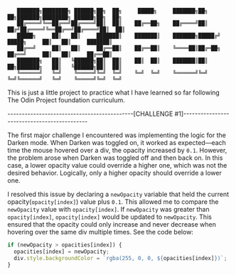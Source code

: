 ```
   ███████╗████████╗ ██████╗██╗  ██╗     █████╗     ███████╗██╗  ██╗███████╗████████╗ ██████╗██╗  ██╗
   ██╔════╝╚══██╔══╝██╔════╝██║  ██║    ██╔══██╗    ██╔════╝██║ ██╔╝██╔════╝╚══██╔══╝██╔════╝██║  ██║
   █████╗     ██║   ██║     ███████║    ███████║    ███████╗█████╔╝ █████╗     ██║   ██║     ███████║
   ██╔══╝     ██║   ██║     ██╔══██║    ██╔══██║    ╚════██║██╔═██╗ ██╔══╝     ██║   ██║     ██╔══██║
   ███████╗   ██║   ╚██████╗██║  ██║    ██║  ██║    ███████║██║  ██╗███████╗   ██║   ╚██████╗██║  ██║
   ╚══════╝   ╚═╝    ╚═════╝╚═╝  ╚═╝    ╚═╝  ╚═╝    ╚══════╝╚═╝  ╚═╝╚══════╝   ╚═╝    ╚═════╝╚═╝  ╚═╝

```

This is just a little project to practice what I have learned so far following The Odin Project foundation curriculum.

--------------------------------------------[CHALLENGE #1]--------------------------------------------

The first major challenge I encountered was implementing the logic for the Darken mode. When Darken was
toggled on, it worked as expected—each time the mouse hovered over a div, the opacity increased by `0.1`.
However, the problem arose when Darken was toggled off and then back on. In this case, a lower opacity
value could override a higher one, which was not the desired behavior. Logically, only a higher opacity
should override a lower one.

I resolved this issue by declaring a `newOpacity` variable that held the current opacity(`opacity[index]`)
value plus `0.1`. This allowed me to compare the `newOpacity` value with `opacity[index]`. If `newOpacity`
was greater than `opacity[index]`, `opacity[index]` would be updated to `newOpacity`. This ensured that
the opacity could only increase and never decrease when hovering over the same div multiple times.
See the code below:

```js
if (newOpacity > opacities[index]) {
  opacities[index] = newOpacity;
  div.style.backgroundColor = `rgba(255, 0, 0, ${opacities[index]})`;
}
```
